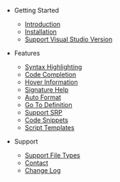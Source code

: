 - Getting Started
    - [Introduction](README.md#shaderlabvs-pro)
    - [Installation](README.md#installation)
    - [Support Visual Studio Version](README.md#support-visual-studio-version)

- Features
    - [Syntax Highlighting](README.md#syntax-highlighting)
    - [Code Completion](README.md#code-completion-and-basic-intellisense)
    - [Hover Information](README.md#hover-information)
    - [Signature Help](README.md#signature-help)
    - [Auto Format](README.md#auto-format)
    - [Go To Definition](README.md#go-to-definition)
    - [Support SRP](README.md#support-srp)
    - [Code Snippets](README#code-snippets)
    - [Script Templates](README.md#script-templates)

- Support
    - [Support File Types](SupportFiles.md#support-file-types)
    - [Contact](contact.md)
    - [Change Log](Changelog.md#changelog)